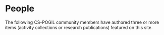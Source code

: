 # People

The following CS-POGIL community members have authored three or more items
(activity collections or research publications) featured on this site.
